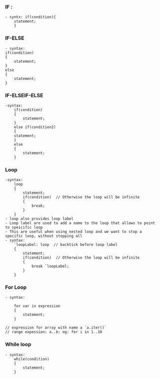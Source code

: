 ### IF :

    - syntx: if(condition){
    	statement;
    	}

### IF-ELSE

    - syntax:
    if(condition)
    {
    	statement;
    }
    else
    {
    	statement;
    }

### IF-ELSEIF-ELSE

    -syntax:
        if(condition)
        {
            statement;
        }
        else if(condition2)
        {
        statement;
        }
        else
        {
            statement;
        }

### Loop

    -syntax:
        loop
        {
            statement;
            if(condition)  // Otherwise the loop will be infinite
            {
                break;
            }
        }
    - loop also provides loop label
    - Loop label are used to add a name to the loop that allows to point to speicific loop 
    - This are useful when using nested loop and we want to stop a specific loop, without stopping all
    - syntax:
        `loopLabel: loop  // backtick before loop label
        {
            statement;
            if(condition)  // Otherwise the loop will be infinite
            {
                break `loopLabel;
            }
        }


### For Loop

    - syntax:

        for var in expression
        {
            statement;
        }

    // expression for array with name a `a.iter()`
    // range expession: a..b: eg: for i in 1..10

### While loop

    - syntax:
    	while(condition)
    	{
    		statement;
    	}
